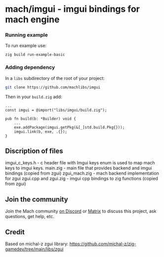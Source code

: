 # mach/imgui - imgui bindings for mach engine

### Running example

To run example use:
```sh
zig build run-example-basic
```

### Adding dependency

In a `libs` subdirectory of the root of your project:

```sh
git clone https://github.com/machlibs/imgui
```

Then in your `build.zig` add:

```zig
...
const imgui = @import("libs/imgui/build.zig");

pub fn build(b: *Builder) void {
    ...
    exe.addPackage(imgui.getPkg(&[_]std.build.Pkg{}));
    imgui.link(b, exe, .{});
}
```


## Discription of files

imgui_c_keys.h - c header file with Imgui keys enum is used to map mach keys to imgui keys.
main.zig - main file that provides backend and imgui bindings (copied from zgui)
zgui_mach.zig - mach backend implementation for zgui
zgui.cpp and zgui.zig - imgui cpp bindings to zig functions (copied from zgui)


## Join the community

Join the Mach community [on Discord](https://discord.gg/XNG3NZgCqp) or [Matrix](https://matrix.to/#/#hexops:matrix.org) to discuss this project, ask questions, get help, etc.


## Credit
Based on michal-z zgui library: https://github.com/michal-z/zig-gamedev/tree/main/libs/zgui